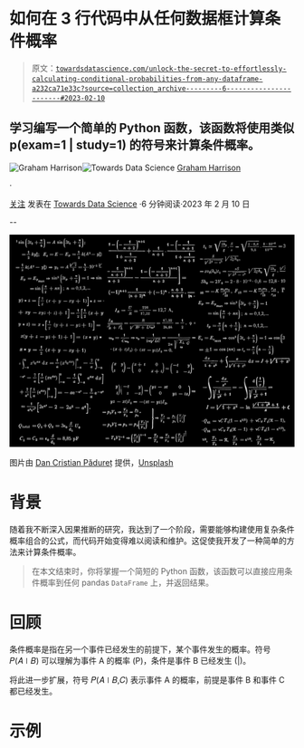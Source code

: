 # 如何在 3 行代码中从任何数据框计算条件概率

> 原文：[`towardsdatascience.com/unlock-the-secret-to-effortlessly-calculating-conditional-probabilities-from-any-dataframe-a232ca71e33c?source=collection_archive---------6-----------------------#2023-02-10`](https://towardsdatascience.com/unlock-the-secret-to-effortlessly-calculating-conditional-probabilities-from-any-dataframe-a232ca71e33c?source=collection_archive---------6-----------------------#2023-02-10)

## 学习编写一个简单的 Python 函数，该函数将使用类似 p(exam=1 | study=1) 的符号来计算条件概率。

[](https://grahamharrison-86487.medium.com/?source=post_page-----a232ca71e33c--------------------------------)![Graham Harrison](https://grahamharrison-86487.medium.com/?source=post_page-----a232ca71e33c--------------------------------)[](https://towardsdatascience.com/?source=post_page-----a232ca71e33c--------------------------------)![Towards Data Science](https://towardsdatascience.com/?source=post_page-----a232ca71e33c--------------------------------) [Graham Harrison](https://grahamharrison-86487.medium.com/?source=post_page-----a232ca71e33c--------------------------------)

·

[关注](https://medium.com/m/signin?actionUrl=https%3A%2F%2Fmedium.com%2F_%2Fsubscribe%2Fuser%2Fbd1c93739f33&operation=register&redirect=https%3A%2F%2Ftowardsdatascience.com%2Funlock-the-secret-to-effortlessly-calculating-conditional-probabilities-from-any-dataframe-a232ca71e33c&user=Graham+Harrison&userId=bd1c93739f33&source=post_page-bd1c93739f33----a232ca71e33c---------------------post_header-----------) 发表在 [Towards Data Science](https://towardsdatascience.com/?source=post_page-----a232ca71e33c--------------------------------) ·6 分钟阅读·2023 年 2 月 10 日[](https://medium.com/m/signin?actionUrl=https%3A%2F%2Fmedium.com%2F_%2Fvote%2Ftowards-data-science%2Fa232ca71e33c&operation=register&redirect=https%3A%2F%2Ftowardsdatascience.com%2Funlock-the-secret-to-effortlessly-calculating-conditional-probabilities-from-any-dataframe-a232ca71e33c&user=Graham+Harrison&userId=bd1c93739f33&source=-----a232ca71e33c---------------------clap_footer-----------)

--

[](https://medium.com/m/signin?actionUrl=https%3A%2F%2Fmedium.com%2F_%2Fbookmark%2Fp%2Fa232ca71e33c&operation=register&redirect=https%3A%2F%2Ftowardsdatascience.com%2Funlock-the-secret-to-effortlessly-calculating-conditional-probabilities-from-any-dataframe-a232ca71e33c&source=-----a232ca71e33c---------------------bookmark_footer-----------)![](img/49261007e57b90575e7a9af51a7f4d6a.png)

图片由 [Dan Cristian Pădureț](https://unsplash.com/@dancristianpaduret?utm_source=unsplash&utm_medium=referral&utm_content=creditCopyText) 提供，[Unsplash](https://unsplash.com/photos/xJLN32FO7AY?utm_source=unsplash&utm_medium=referral&utm_content=creditCopyText)

# 背景

随着我不断深入因果推断的研究，我达到了一个阶段，需要能够构建使用复杂条件概率组合的公式，而代码开始变得难以阅读和维护。这促使我开发了一种简单的方法来计算条件概率。

> 在本文结束时，你将掌握一个简短的 Python 函数，该函数可以直接应用条件概率到任何 pandas `DataFrame` 上，并返回结果。

# 回顾

条件概率是指在另一个事件已经发生的前提下，某个事件发生的概率。符号 𝑃(𝐴∣𝐵) 可以理解为事件 A 的概率 (P)，条件是事件 B 已经发生 (|)。

将此进一步扩展，符号 𝑃(𝐴∣𝐵,𝐶) 表示事件 A 的概率，前提是事件 B 和事件 C 都已经发生。

# 示例
